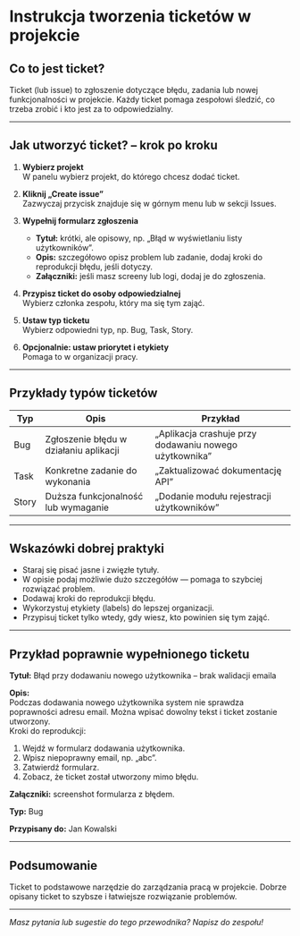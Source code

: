 # Instrukcja tworzenia ticketów w projekcie

## Co to jest ticket?

Ticket (lub issue) to zgłoszenie dotyczące błędu, zadania lub nowej funkcjonalności w projekcie. Każdy ticket pomaga zespołowi śledzić, co trzeba zrobić i kto jest za to odpowiedzialny.

---

## Jak utworzyć ticket? – krok po kroku

1. **Wybierz projekt**  
   W panelu wybierz projekt, do którego chcesz dodać ticket.

2. **Kliknij „Create issue”**  
   Zazwyczaj przycisk znajduje się w górnym menu lub w sekcji Issues.

3. **Wypełnij formularz zgłoszenia**  
   - **Tytuł:** krótki, ale opisowy, np. „Błąd w wyświetlaniu listy użytkowników”.  
   - **Opis:** szczegółowo opisz problem lub zadanie, dodaj kroki do reprodukcji błędu, jeśli dotyczy.  
   - **Załączniki:** jeśli masz screeny lub logi, dodaj je do zgłoszenia.

4. **Przypisz ticket do osoby odpowiedzialnej**  
   Wybierz członka zespołu, który ma się tym zająć.

5. **Ustaw typ ticketu**  
   Wybierz odpowiedni typ, np. Bug, Task, Story.

6. **Opcjonalnie: ustaw priorytet i etykiety**  
   Pomaga to w organizacji pracy.

---

## Przykłady typów ticketów

| Typ    | Opis                                           | Przykład                                         |
|--------|------------------------------------------------|-------------------------------------------------|
| Bug    | Zgłoszenie błędu w działaniu aplikacji          | „Aplikacja crashuje przy dodawaniu nowego użytkownika” |
| Task   | Konkretne zadanie do wykonania                   | „Zaktualizować dokumentację API”                 |
| Story  | Duższa funkcjonalność lub wymaganie              | „Dodanie modułu rejestracji użytkowników”       |

---

## Wskazówki dobrej praktyki

- Staraj się pisać jasne i zwięzłe tytuły.  
- W opisie podaj możliwie dużo szczegółów — pomaga to szybciej rozwiązać problem.  
- Dodawaj kroki do reprodukcji błędu.  
- Wykorzystuj etykiety (labels) do lepszej organizacji.  
- Przypisuj ticket tylko wtedy, gdy wiesz, kto powinien się tym zająć.

---

## Przykład poprawnie wypełnionego ticketu

**Tytuł:** Błąd przy dodawaniu nowego użytkownika – brak walidacji emaila

**Opis:**  
Podczas dodawania nowego użytkownika system nie sprawdza poprawności adresu email. Można wpisać dowolny tekst i ticket zostanie utworzony.  
Kroki do reprodukcji:  
1. Wejdź w formularz dodawania użytkownika.  
2. Wpisz niepoprawny email, np. „abc”.  
3. Zatwierdź formularz.  
4. Zobacz, że ticket został utworzony mimo błędu.

**Załączniki:** screenshot formularza z błędem.

**Typ:** Bug

**Przypisany do:** Jan Kowalski

---

## Podsumowanie

Ticket to podstawowe narzędzie do zarządzania pracą w projekcie. Dobrze opisany ticket to szybsze i łatwiejsze rozwiązanie problemów.

---

*Masz pytania lub sugestie do tego przewodnika? Napisz do zespołu!*
